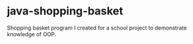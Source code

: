 # java-shopping-basket
Shopping basket program I created for a school project to demonstrate knowledge of OOP.
